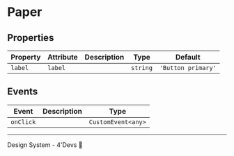 # Paper

## Properties

| Property | Attribute | Description | Type     | Default            |
| -------- | --------- | ----------- | -------- | ------------------ |
| `label`  | `label`   |             | `string` | `'Button primary'` |

## Events

| Event     | Description | Type               |
| --------- | ----------- | ------------------ |
| `onClick` |             | `CustomEvent<any>` |

---

Design System - 4'Devs 🚀
